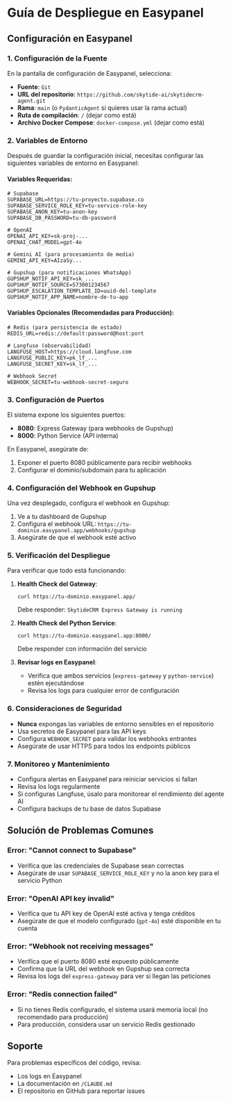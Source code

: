 # Guía de Despliegue en Easypanel

## Configuración en Easypanel

### 1. Configuración de la Fuente

En la pantalla de configuración de Easypanel, selecciona:

- **Fuente**: `Git`
- **URL del repositorio**: `https://github.com/skytide-ai/skytidecrm-agent.git`
- **Rama**: `main` (o `PydanticAgent` si quieres usar la rama actual)
- **Ruta de compilación**: `/` (dejar como está)
- **Archivo Docker Compose**: `docker-compose.yml` (dejar como está)

### 2. Variables de Entorno

Después de guardar la configuración inicial, necesitas configurar las siguientes variables de entorno en Easypanel:

#### Variables Requeridas:

```env
# Supabase
SUPABASE_URL=https://tu-proyecto.supabase.co
SUPABASE_SERVICE_ROLE_KEY=tu-service-role-key
SUPABASE_ANON_KEY=tu-anon-key
SUPABASE_DB_PASSWORD=tu-db-password

# OpenAI
OPENAI_API_KEY=sk-proj-...
OPENAI_CHAT_MODEL=gpt-4o

# Gemini AI (para procesamiento de media)
GEMINI_API_KEY=AIzaSy...

# Gupshup (para notificaciones WhatsApp)
GUPSHUP_NOTIF_API_KEY=sk_...
GUPSHUP_NOTIF_SOURCE=573001234567
GUPSHUP_ESCALATION_TEMPLATE_ID=uuid-del-template
GUPSHUP_NOTIF_APP_NAME=nombre-de-tu-app
```

#### Variables Opcionales (Recomendadas para Producción):

```env
# Redis (para persistencia de estado)
REDIS_URL=redis://default:password@host:port

# Langfuse (observabilidad)
LANGFUSE_HOST=https://cloud.langfuse.com
LANGFUSE_PUBLIC_KEY=pk_lf_...
LANGFUSE_SECRET_KEY=sk_lf_...

# Webhook Secret
WEBHOOK_SECRET=tu-webhook-secret-seguro
```

### 3. Configuración de Puertos

El sistema expone los siguientes puertos:

- **8080**: Express Gateway (para webhooks de Gupshup)
- **8000**: Python Service (API interna)

En Easypanel, asegúrate de:
1. Exponer el puerto 8080 públicamente para recibir webhooks
2. Configurar el dominio/subdomain para tu aplicación

### 4. Configuración del Webhook en Gupshup

Una vez desplegado, configura el webhook en Gupshup:

1. Ve a tu dashboard de Gupshup
2. Configura el webhook URL: `https://tu-dominio.easypanel.app/webhooks/gupshup`
3. Asegúrate de que el webhook esté activo

### 5. Verificación del Despliegue

Para verificar que todo está funcionando:

1. **Health Check del Gateway**:
   ```
   curl https://tu-dominio.easypanel.app/
   ```
   Debe responder: `SkytideCRM Express Gateway is running`

2. **Health Check del Python Service**:
   ```
   curl https://tu-dominio.easypanel.app:8000/
   ```
   Debe responder con información del servicio

3. **Revisar logs en Easypanel**:
   - Verifica que ambos servicios (`express-gateway` y `python-service`) estén ejecutándose
   - Revisa los logs para cualquier error de configuración

### 6. Consideraciones de Seguridad

- **Nunca** expongas las variables de entorno sensibles en el repositorio
- Usa secretos de Easypanel para las API keys
- Configura `WEBHOOK_SECRET` para validar los webhooks entrantes
- Asegúrate de usar HTTPS para todos los endpoints públicos

### 7. Monitoreo y Mantenimiento

- Configura alertas en Easypanel para reiniciar servicios si fallan
- Revisa los logs regularmente
- Si configuras Langfuse, úsalo para monitorear el rendimiento del agente AI
- Configura backups de tu base de datos Supabase

## Solución de Problemas Comunes

### Error: "Cannot connect to Supabase"
- Verifica que las credenciales de Supabase sean correctas
- Asegúrate de usar `SUPABASE_SERVICE_ROLE_KEY` y no la anon key para el servicio Python

### Error: "OpenAI API key invalid"
- Verifica que tu API key de OpenAI esté activa y tenga créditos
- Asegúrate de que el modelo configurado (`gpt-4o`) esté disponible en tu cuenta

### Error: "Webhook not receiving messages"
- Verifica que el puerto 8080 esté expuesto públicamente
- Confirma que la URL del webhook en Gupshup sea correcta
- Revisa los logs del `express-gateway` para ver si llegan las peticiones

### Error: "Redis connection failed"
- Si no tienes Redis configurado, el sistema usará memoria local (no recomendado para producción)
- Para producción, considera usar un servicio Redis gestionado

## Soporte

Para problemas específicos del código, revisa:
- Los logs en Easypanel
- La documentación en `/CLAUDE.md`
- El repositorio en GitHub para reportar issues